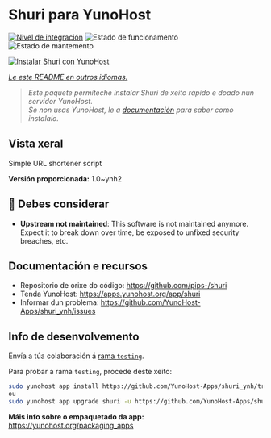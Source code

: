 <!--
NOTA: Este README foi creado automáticamente por <https://github.com/YunoHost/apps/tree/master/tools/readme_generator>
NON debe editarse manualmente.
-->

# Shuri para YunoHost

[![Nivel de integración](https://dash.yunohost.org/integration/shuri.svg)](https://dash.yunohost.org/appci/app/shuri) ![Estado de funcionamento](https://ci-apps.yunohost.org/ci/badges/shuri.status.svg) ![Estado de mantemento](https://ci-apps.yunohost.org/ci/badges/shuri.maintain.svg)

[![Instalar Shuri con YunoHost](https://install-app.yunohost.org/install-with-yunohost.svg)](https://install-app.yunohost.org/?app=shuri)

*[Le este README en outros idiomas.](./ALL_README.md)*

> *Este paquete permíteche instalar Shuri de xeito rápido e doado nun servidor YunoHost.*  
> *Se non usas YunoHost, le a [documentación](https://yunohost.org/install) para saber como instalalo.*

## Vista xeral

Simple URL shortener script

**Versión proporcionada:** 1.0~ynh2
## :red_circle: Debes considerar

- **Upstream not maintained**: This software is not maintained anymore. Expect it to break down over time, be exposed to unfixed security breaches, etc.

## Documentación e recursos

- Repositorio de orixe do código: <https://github.com/pips-/shuri>
- Tenda YunoHost: <https://apps.yunohost.org/app/shuri>
- Informar dun problema: <https://github.com/YunoHost-Apps/shuri_ynh/issues>

## Info de desenvolvemento

Envía a túa colaboración á [rama `testing`](https://github.com/YunoHost-Apps/shuri_ynh/tree/testing).

Para probar a rama `testing`, procede deste xeito:

```bash
sudo yunohost app install https://github.com/YunoHost-Apps/shuri_ynh/tree/testing --debug
ou
sudo yunohost app upgrade shuri -u https://github.com/YunoHost-Apps/shuri_ynh/tree/testing --debug
```

**Máis info sobre o empaquetado da app:** <https://yunohost.org/packaging_apps>
